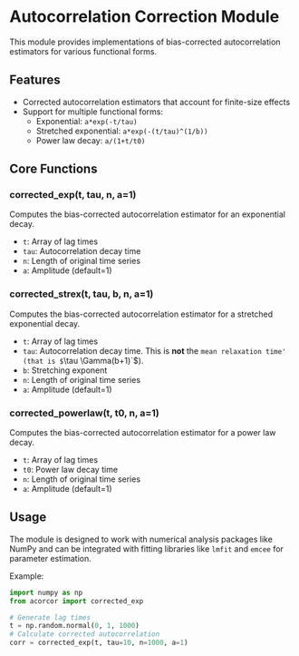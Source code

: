 # Autocorrelation Correction Module

This module provides implementations of bias-corrected autocorrelation estimators for various functional forms.

## Features

- Corrected autocorrelation estimators that account for finite-size effects
- Support for multiple functional forms:
  - Exponential: `a*exp(-t/tau)`
  - Stretched exponential: `a*exp(-(t/tau)^(1/b))`
  - Power law decay: `a/(1+t/t0)`

## Core Functions

### corrected_exp(t, tau, n, a=1)

Computes the bias-corrected autocorrelation estimator for an exponential decay.
- `t`: Array of lag times
- `tau`: Autocorrelation decay time
- `n`: Length of original time series
- `a`: Amplitude (default=1)

### corrected_strex(t, tau, b, n, a=1)

Computes the bias-corrected autocorrelation estimator for a stretched exponential decay.
- `t`: Array of lag times
- `tau`: Autocorrelation decay time. This is **not** the `mean relaxation time' (that is $`\tau \Gamma(b+1)`$).
- `b`: Stretching exponent
- `n`: Length of original time series
- `a`: Amplitude (default=1)

### corrected_powerlaw(t, t0, n, a=1)

Computes the bias-corrected autocorrelation estimator for a power law decay.
- `t`: Array of lag times
- `t0`: Power law decay time
- `n`: Length of original time series
- `a`: Amplitude (default=1)



## Usage

The module is designed to work with numerical analysis packages like NumPy and can be integrated with fitting libraries like `lmfit` and `emcee` for parameter estimation.

Example:
```python
import numpy as np
from acorcor import corrected_exp

# Generate lag times
t = np.random.normal(0, 1, 1000)
# Calculate corrected autocorrelation
corr = corrected_exp(t, tau=10, n=1000, a=1)

```

